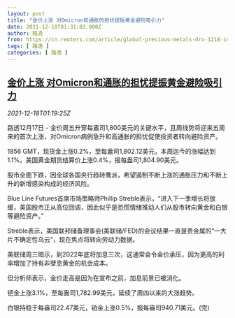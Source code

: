 ```yaml
---
layout: post
title: "金价上涨 对Omicron和通胀的担忧提振黄金避险吸引力"
date: 2021-12-18T01:31:03.000Z
author: 路透
from: https://cn.reuters.com/article/global-precious-metals-drv-1218-idCNKBS2IX016
tags: [ 路透 ]
categories: [ 路透 ]
---
```

<!--1639791063000-->
[金价上涨 对Omicron和通胀的担忧提振黄金避险吸引力](https://cn.reuters.com/article/global-precious-metals-drv-1218-idCNKBS2IX016)
------

<div>
<div><i>2021-12-18T01:19:25Z</i></div><p>路透12月17日 - 金价周五升穿每盎司1,800美元的关键水平，且周线势将迎来五周来的首次上涨，对Omicron病例急升和高通胀的担忧促使投资者转向避险资产。</p><p>1856 GMT，现货金上涨0.2%，至每盎司1,802.12美元，本周迄今的涨幅达到1.1%。美国黄金期货结算价上涨0.4%，报每盎司1,804.90美元。</p><p>股市全面下跌，因全球各国央行趋转鹰派，希望遏制不断上涨的通胀压力和不断上升的新增感染构成的经济风险。</p><p>Blue Line Futures首席市场策略师Phillip Streble表示，“进入下一季增长将放缓，美国股市正从高位回调，因此似乎是恐慌情绪推动人们从股市转向黄金和白银等避险资产。”</p><p>Streble表示，美国联邦储备理事会(美联储/FED)的会议结果一直是贵金属的“一大片不确定性乌云”，现在焦点将转向劳动力数据。</p><p>美联储周三暗示，到2022年底将加息三次，这通常会令金价承压，因为更高的利率增加了持有非孽息黄金的机会成本。</p><p>但分析师表示，金价走高是因为在宣布之前，加息前景已被消化。</p><p>钯金上涨3.1%，至每盎司1,782.99美元，延续了周四以来的大涨趋势。</p><p>白银持稳于每盎司22.47美元，铂金上涨0.5%，报每盎司940.71美元。(完)</p>
</div>
